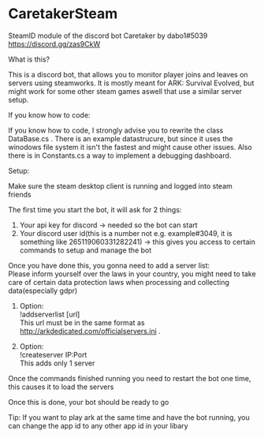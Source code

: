 # CaretakerSteam
SteamID module of the discord bot Caretaker by dabo1#5039 
https://discord.gg/zas9CkW

What is this?

This is a discord bot, that allows you to monitor player joins and leaves on servers using steamworks. It is mostly meant for ARK: Survival Evolved, but might work for some other steam games aswell that use a similar server setup. 

If you know how to code:

If you know how to code, I strongly advise you to rewrite the class DataBase.cs . There is an example datastrucure, but since it uses the winodows file system it isn't the fastest and might cause other issues. Also there is in Constants.cs a way to implement a debugging dashboard.

Setup:

Make sure the steam desktop client is running and logged into steam friends

The first time you start the bot, it will ask for 2 things:
1. Your api key for discord -> needed so the bot can start
2. Your discord user id(this is a number not e.g. example#3049, it is something like 265119060331282241) -> this gives you access to certain commands to setup and manage the bot

Once you have done this, you gonna need to add a server list:   
Please inform yourself over the laws in your country, you might need to take care of certain data protection laws when processing and collecting data(especially gdpr)
1. Option:  
!addserverlist [url]  
This url must be in the same format as http://arkdedicated.com/officialservers.ini .

2. Option:  
!createserver IP:Port   
This adds only 1 server

Once the commands finished running you need to restart the bot one time, this causes it to load the servers

Once this is done, your bot should be ready to go

Tip:
If you want to play ark at the same time and have the bot running, you can change the app id to any other app id in your libary

